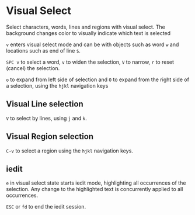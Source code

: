 # Visual Select
Select characters, words, lines and regions with visual select.  The background changes color to visually indicate which text is selected

`v` enters visual select mode and can be with objects such as word `w` and locations such as end of line `$`.

`SPC v` to select a word, `v` to widen the selection, `V` to narrow, `r` to reset (cancel) the selection.

`o` to expand from left side of selection and `O` to expand from the right side of a selection, using the `hjkl` navigation keys


## Visual Line selection
`V` to select by lines, using `j` and `k`.

## Visual Region selection
`C-v` to select a region using the `hjkl` navigation keys.

## iedit
`e` in visual select state starts iedit mode, highlighting all occurrences of the selection. Any change to the highlighted text is concurrently applied to all occurrences.

`ESC` or `fd` to end the iedit session.
